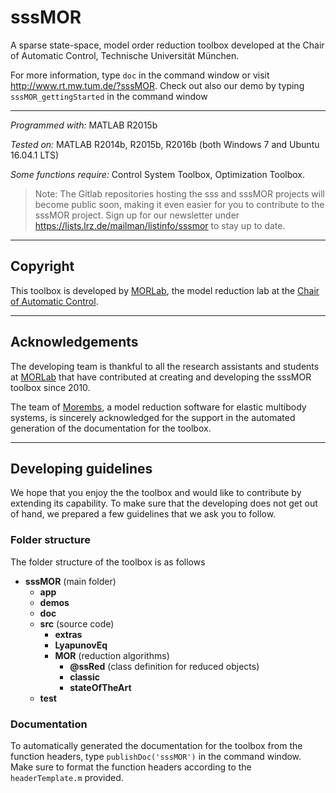 ﻿sssMOR
=======

A sparse state-space, model order reduction toolbox developed at the Chair of
Automatic Control, Technische Universität München.

For more information, type `doc` in the command window or visit http://www.rt.mw.tum.de/?sssMOR. Check out also our demo by typing `sssMOR_gettingStarted` in the command window

***
*Programmed with:* MATLAB R2015b

*Tested on:* MATLAB R2014b, R2015b, R2016b (both Windows 7 and Ubuntu 16.04.1 LTS)

*Some functions require:* Control System Toolbox, Optimization Toolbox.

> Note: The Gitlab repositories hosting the sss and sssMOR projects will become public soon, making it even easier for you to contribute to the sssMOR project.
>Sign up for our newsletter under https://lists.lrz.de/mailman/listinfo/sssmor to stay up to date.

***
Copyright
----------
This toolbox is developed by [MORLab](http://www.rt.mw.tum.de/en/research/fields-of-research/model-order-reduction/), the model reduction lab at the [Chair of Automatic Control](www.rt.mw.tum.de/en).

***
Acknowledgements
-----------------
The developing team is thankful to all the research assistants and students at [MORLab](http://www.rt.mw.tum.de/en/research/fields-of-research/model-order-reduction/) that have contributed at creating and developing the sssMOR toolbox since 2010.

The team of [Morembs](http://www.itm.uni-stuttgart.de/research/model_reduction/MOREMBS_en.php), a model reduction software for elastic multibody systems, is sincerely acknowledged for the support in the automated generation of the documentation for the toolbox.

***
Developing guidelines
----------------------

We hope that you enjoy the the toolbox and would like to contribute by extending its capability.
To make sure that the developing does not get out of hand, we prepared a few guidelines that we ask you to follow.


### Folder structure
The folder structure of the toolbox is as follows
- **sssMOR** (main folder)
 	- **app**
 	- **demos**
 	- **doc**
	- **src** (source code)
		- **extras**
		- **LyapunovEq** 
		- **MOR** (reduction algorithms)
		    - **@ssRed** (class definition for reduced objects)
		    - **classic**
		    - **stateOfTheArt**
	- **test**


### Documentation
To automatically generated the documentation for the toolbox from the function headers, type `publishDoc('sssMOR')` in the command window. Make sure to format the function headers according to the ``headerTemplate.m`` provided.
